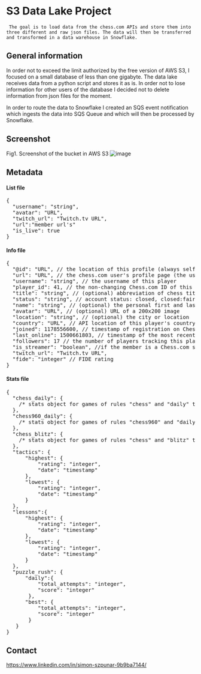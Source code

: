 # S3 Data Lake Project

` The goal is to load data from the chess.com APIs and store them into three different and raw json files. The data will then be transferred and transformed in a data warehouse in Snowflake.`

## General information

In order not to exceed the limit authorized by the free version of AWS S3, I focused on a small database of less than one gigabyte. The data lake receives data from a python script and stores it as is. In order not to lose information for other users of the database I decided not to delete information from json files for the moment.

In order to route the data to Snowflake I created an SQS event notification which ingests the data into SQS Queue and which will then be processed by Snowflake.

## Screenshot

Fig1. Screenshot of the bucket in AWS S3
![image](https://user-images.githubusercontent.com/94069984/164285817-880738c5-be0c-4db9-8e1e-987e70624986.png)

## Metadata

#### List file

<pre>
{  
  "username": "string",  
  "avatar": "URL",  
  "twitch_url": "Twitch.tv URL",  
  "url":"member url's"  
  "is_live": true  
}  
</pre>

#### Info file
<pre>
{
  "@id": "URL", // the location of this profile (always self-referencing)
  "url": "URL", // the chess.com user's profile page (the username is displayed with the original letter case)
  "username": "string", // the username of this player
  "player_id": 41, // the non-changing Chess.com ID of this player
  "title": "string", // (optional) abbreviation of chess title, if any
  "status": "string", // account status: closed, closed:fair_play_violations, basic, premium, mod, staff
  "name": "string", // (optional) the personal first and last name
  "avatar": "URL", // (optional) URL of a 200x200 image
  "location": "string", // (optional) the city or location
  "country": "URL", // API location of this player's country's profile
  "joined": 1178556600, // timestamp of registration on Chess.com
  "last_online": 1500661803, // timestamp of the most recent login
  "followers": 17 // the number of players tracking this player's activity
  "is_streamer": "boolean", //if the member is a Chess.com streamer
  "twitch_url": "Twitch.tv URL",
  "fide": "integer" // FIDE rating
}
</pre>
#### Stats file
<pre>
{  
  "chess_daily": {  
    /* stats object for games of rules "chess" and "daily" time-class */  
  },  
  "chess960_daily": {  
    /* stats object for games of rules "chess960" and "daily" time-class */  
  },  
  "chess_blitz": {  
    /* stats object for games of rules "chess" and "blitz" time-class */  
  },  
  "tactics": {  
      "highest": {  
          "rating": "integer",  
          "date": "timestamp"  
      },  
      "lowest": {  
          "rating": "integer",  
          "date": "timestamp"  
      }  
  },  
  "lessons":{  
      "highest": {  
          "rating": "integer",  
          "date": "timestamp"  
      },  
      "lowest": {  
          "rating": "integer",  
          "date": "timestamp"  
      }  
  },  
  "puzzle_rush": {  
      "daily":{   
          "total_attempts": "integer",  
          "score": "integer"  
       },  
      "best": {  
          "total_attempts": "integer",  
          "score": "integer"  
       }  
   }  
}  
</pre>

## Contact

https://www.linkedin.com/in/simon-szpunar-9b9ba7144/
